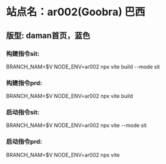 # 站点名：ar002(Goobra) 巴西

## 版型: daman首页，蓝色

### 构建指令sit:
BRANCH_NAM=$V NODE_ENV=ar002 npx vite build --mode sit

### 构建指令prd:
BRANCH_NAM=$V NODE_ENV=ar002 npx vite build

### 启动指令sit:
BRANCH_NAM=$V NODE_ENV=ar002 npx vite --mode sit


### 启动指令prd:
BRANCH_NAM=$V NODE_ENV=ar002 npx vite

